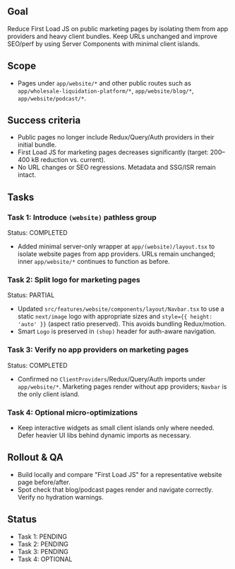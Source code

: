 ## Goal

Reduce First Load JS on public marketing pages by isolating them from app providers and heavy client bundles. Keep URLs unchanged and improve SEO/perf by using Server Components with minimal client islands.

## Scope

- Pages under `app/website/*` and other public routes such as `app/wholesale-liquidation-platform/*`, `app/website/blog/*`, `app/website/podcast/*`.

## Success criteria

- Public pages no longer include Redux/Query/Auth providers in their initial bundle.
- First Load JS for marketing pages decreases significantly (target: 200–400 kB reduction vs. current).
- No URL changes or SEO regressions. Metadata and SSG/ISR remain intact.

## Tasks

### Task 1: Introduce `(website)` pathless group

Status: COMPLETED

- Added minimal server-only wrapper at `app/(website)/layout.tsx` to isolate website pages from app providers. URLs remain unchanged; inner `app/website/*` continues to function as before.

### Task 2: Split logo for marketing pages

Status: PARTIAL

- Updated `src/features/website/components/layout/Navbar.tsx` to use a static `next/image` logo with appropriate sizes and `style={{ height: 'auto' }}` (aspect ratio preserved). This avoids bundling Redux/motion.
- Smart `Logo` is preserved in `(shop)` header for auth-aware navigation.

### Task 3: Verify no app providers on marketing pages

Status: COMPLETED

- Confirmed no `ClientProviders`/Redux/Query/Auth imports under `app/website/*`. Marketing pages render without app providers; `Navbar` is the only client island.

### Task 4: Optional micro-optimizations

- Keep interactive widgets as small client islands only where needed. Defer heavier UI libs behind dynamic imports as necessary.

## Rollout & QA

- Build locally and compare "First Load JS" for a representative website page before/after.
- Spot check that blog/podcast pages render and navigate correctly. Verify no hydration warnings.

## Status

- Task 1: PENDING
- Task 2: PENDING
- Task 3: PENDING
- Task 4: OPTIONAL
